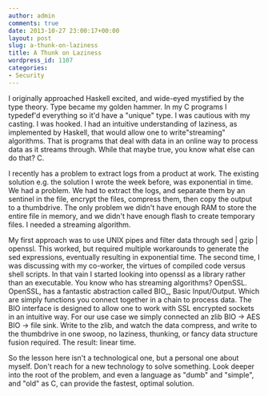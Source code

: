```yaml
---
author: admin
comments: true
date: 2013-10-27 23:00:17+00:00
layout: post
slug: a-thunk-on-laziness
title: A Thunk on Laziness
wordpress_id: 1107
categories:
- Security
---
```


I originally approached Haskell excited, and wide-eyed mystified by the type theory. Type became my golden hammer. In my C programs I typedef'd everything so it'd have a "unique" type. I was cautious with my casting. I was hooked. I had an intuitive understanding of laziness, as implemented by Haskell, that would allow one to write"streaming" algorithms. That is programs that deal with data in an online way to process data as it streams through. While that maybe true, you know what else can do that? C.
<!-- more -->
I recently has a problem to extract logs from a product at work. The existing solution e.g. the solution I wrote the week before, was exponential in time. We had a problem. We had to extract the logs, and separate them by an sentinel in the file, encrypt the files, compress them, then copy the output to a thumbdrive. The only problem we didn't have enough RAM to store the entire file in memory, and we didn't have enough flash to create temporary files.  I needed a streaming algorithm.  

My first approach was to use UNIX pipes and filter data through sed | gzip | openssl. This worked, but required multiple workarounds to generate the sed expressions, eventually resulting in exponential time.  The second time, I was discussing with my co-worker, the virtues of compiled code versus shell scripts. In that vain I started looking into openssl as a library rather than an executable. You know who has streaming algorithms? OpenSSL. OpenSSL, has a fantastic abstraction called BIO_, Basic Input/Output. Which are simply functions you connect together in a chain to process data. The BIO interface is designed to allow one to work with SSL encrypted sockets in an intuitive way. For our use case we simply connected an zlib BIO -> AES BIO -> file sink. Write to the zlib, and watch the data compress, and write to the thumbdrive in one swoop, no laziness, thunking, or fancy data structure fusion required. The result: linear time. 

So the lesson here isn't a technological one, but a personal one about myself. Don't reach for a new technology to solve something. Look deeper into the root of the problem, and even a language as "dumb" and "simple", and "old" as C, can provide the fastest, optimal solution. 
